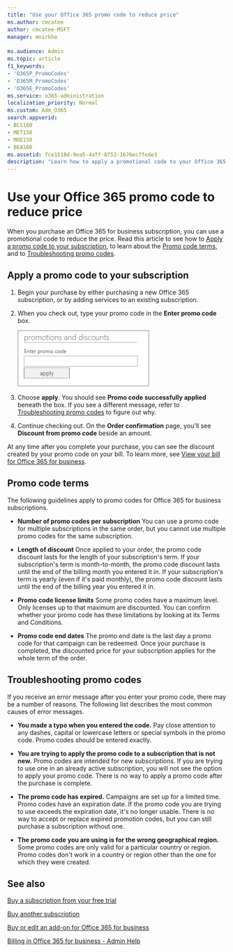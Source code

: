 ```yaml
---
title: "Use your Office 365 promo code to reduce price"
ms.author: cmcatee
author: cmcatee-MSFT
manager: mnirkhe

ms.audience: Admin
ms.topic: article
f1_keywords:
- 'O365P_PromoCodes'
- 'O365M_PromoCodes'
- 'O365E_PromoCodes'
ms.service: o365-administration
localization_priority: Normal
ms.custom: Adm_O365
search.appverid:
- BCS160
- MET150
- MOE150
- BEA160
ms.assetid: fce1510d-9ea5-4aff-8752-1676ec7fede3
description: "Learn how to apply a promotional code to your Office 365 subscription to reduce price, and how to troubleshoot promo code in case of any error."
---
```


# Use your Office 365 promo code to reduce price

When you purchase an Office 365 for business subscription, you can use a promotional code to reduce the price. Read this article to see how to [Apply a promo code to your subscription](use-a-promo-code.md#BKMK_ApplyPromoCode), to learn about the [Promo code terms](use-a-promo-code.md#__promo_code_terms), and to [Troubleshooting promo codes](use-a-promo-code.md#__troubleshooting_promo_codes).
  
## Apply a promo code to your subscription
<a name="BKMK_ApplyPromoCode"> </a>

1. Begin your purchase by either purchasing a new Office 365 subscription, or by adding services to an existing subscription.
    
2. When you check out, type your promo code in the **Enter promo code** box. 
    
    ![Image of the Enter promo code text box](../media/ed3194b0-47ce-44a8-84de-fd01d005c920.png)
  
3. Choose **apply**. You should see **Promo code successfully applied** beneath the box. If you see a different message, refer to [Troubleshooting promo codes](use-a-promo-code.md#__troubleshooting_promo_codes) to figure out why. 
    
4. Continue checking out. On the **Order confirmation** page, you'll see **Discount from promo code** beside an amount. 
    
At any time after you complete your purchase, you can see the discount created by your promo code on your bill. To learn more, see [View your bill for Office 365 for business](../subscriptions-and-billing/view-your-bill-or-invoice.md).
  
## Promo code terms
<a name="__promo_code_terms"> </a>

The following guidelines apply to promo codes for Office 365 for business subscriptions.
  
- **Number of promo codes per subscription** You can use a promo code for multiple subscriptions in the same order, but you cannot use multiple promo codes for the same subscription. 
    
- **Length of discount** Once applied to your order, the promo code discount lasts for the length of your subscription's term. If your subscription's term is month-to-month, the promo code discount lasts until the end of the billing month you entered it in. If your subscription's term is yearly (even if it's paid monthly), the promo code discount lasts until the end of the billing year you entered it in. 
    
- **Promo code license limits** Some promo codes have a maximum level. Only licenses up to that maximum are discounted. You can confirm whether your promo code has these limitations by looking at its Terms and Conditions. 
    
- **Promo code end dates** The promo end date is the last day a promo code for that campaign can be redeemed. Once your purchase is completed, the discounted price for your subscription applies for the whole term of the order. 
    
## Troubleshooting promo codes
<a name="__troubleshooting_promo_codes"> </a>

If you receive an error message after you enter your promo code, there may be a number of reasons. The following list describes the most common causes of error messages.
  
- **You made a typo when you entered the code.** Pay close attention to any dashes, capital or lowercase letters or special symbols in the promo code. Promo codes should be entered exactly.
  
- **You are trying to apply the promo code to a subscription that is not new.** Promo codes are intended for new subscriptions. If you are trying to use one in an already active subscription, you will not see the option to apply your promo code. There is no way to apply a promo code after the purchase is complete.
  
- **The promo code has expired.** Campaigns are set up for a limited time. Promo codes have an expiration date. If the promo code you are trying to use exceeds the expiration date, it's no longer usable. There is no way to accept or replace expired promotion codes, but you can still purchase a subscription without one.
  
- **The promo code you are using is for the wrong geographical region.** Some promo codes are only valid for a particular country or region. Promo codes don't work in a country or region other than the one for which they were created.
  
## See also
<a name="BKMK_ContactSupport"> </a>

[Buy a subscription from your free trial](../subscriptions-and-billing/buy-a-subscription-from-your-free-trial.md)
  
[Buy another subscription](../subscriptions-and-billing/buy-another-subscription.md)
  
[Buy or edit an add-on for Office 365 for business](../subscriptions-and-billing/buy-or-edit-an-add-on.md)
  
[Billing in Office 365 for business - Admin Help](../subscriptions-and-billing/subscriptions-and-billing.md)